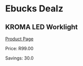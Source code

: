
# Ebucks Dealz
## KROMA LED Worklight
[Product Page](https://www.ebucks.com/web/shop/productSelected.do?prodId=1169674081&catId=370101825)

Price: R99.00

Savings: 30.0


	